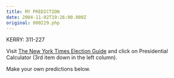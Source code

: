 ```yaml
---
title: MY PREDICTION
date: 2004-11-02T19:26:00.000Z
original: 000229.php
---
```


KERRY: 311-227

Visit <a href="http://www.nytimes.com/packages/html/politics/2004_ELECTIONGUIDE_GRAPHIC/">The New York Times Election Guide</a> and click on Presidential Calculator (3rd item down in the left column).

Make your own predictions below.

